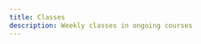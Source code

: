 ```yaml
---
title: Classes
description: Weekly classes in ongoing courses
---
```


<script setup>
import { defineClientComponent } from 'vitepress'

import ClassSchedule from './ClassSchedule.vue'

const ClassList = defineClientComponent(() => import('./ClassList.vue'))

</script>

<ClassSchedule />

<ClassList />
